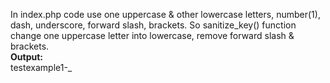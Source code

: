 In index.php code use one uppercase & other lowercase letters, number(1), dash, underscore, forward slash, brackets. So sanitize_key() function change one uppercase letter into lowercase, remove forward slash & brackets.
<br>
<b>Output:</b><br>
testexample1-_